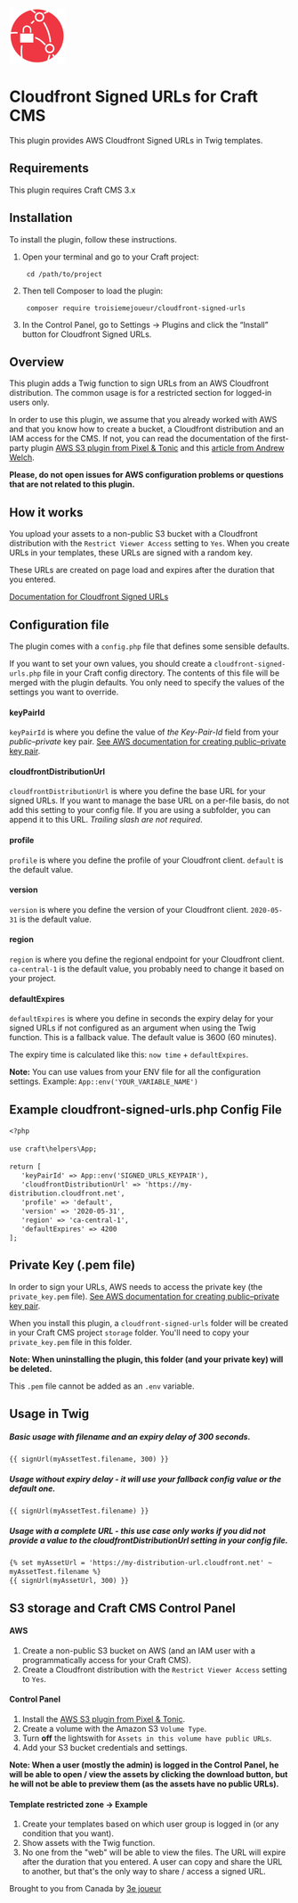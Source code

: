 <p><img src="./src/icon.svg" width="100" height="100" alt="Cloudfront Signed URLs icon"></p>

<h1>Cloudfront Signed URLs for Craft CMS</h1>

This plugin provides AWS Cloudfront Signed URLs in Twig templates.

## Requirements

This plugin requires Craft CMS 3.x



## Installation

To install the plugin, follow these instructions.

1. Open your terminal and go to your Craft project:

        cd /path/to/project

2. Then tell Composer to load the plugin:

        composer require troisiemejoueur/cloudfront-signed-urls

3. In the Control Panel, go to Settings → Plugins and click the “Install” button for Cloudfront Signed URLs.



## Overview

This plugin adds a Twig function to sign URLs from an AWS Cloudfront distribution. The common usage is for a restricted section for logged-in users only. 

In order to use this plugin, we assume that you already worked with AWS and that you know how to create a bucket, a Cloudfront distribution and an IAM access for the CMS. If not, you can read the documentation of the first-party plugin [AWS S3 plugin from Pixel & Tonic](https://plugins.craftcms.com/aws-s3) and this [article from Andrew Welch](https://nystudio107.com/blog/using-aws-s3-buckets-cloudfront-distribution-with-craft-cms).

__Please, do not open issues for AWS configuration problems or questions that are not related to this plugin.__



## How it works 

You upload your assets to a non-public S3 bucket with a Cloudfront distribution with the `Restrict Viewer Access` setting to `Yes`. When you create URLs in your templates, these URLs are signed with a random key.

These URLs are created on page load and expires after the duration that you entered. 

[Documentation for Cloudfront Signed URLs](https://docs.aws.amazon.com/AmazonCloudFront/latest/DeveloperGuide/private-content-signed-urls.html)



## Configuration file
The plugin comes with a `config.php` file that defines some sensible defaults.

If you want to set your own values, you should create a `cloudfront-signed-urls.php` file in your Craft config directory. The contents of this file will be merged with the plugin defaults. You only need to specify the values of the settings you want to override.

#### keyPairId
`keyPairId` is where you define the value of _the Key-Pair-Id_ field from your _public–private_ key pair.
[See AWS documentation for creating public–private key pair](https://docs.aws.amazon.com/AmazonCloudFront/latest/DeveloperGuide/private-content-trusted-signers.html#private-content-creating-cloudfront-key-pairs).

#### cloudfrontDistributionUrl
`cloudfrontDistributionUrl` is where you define the base URL for your signed URLs. If you want to manage the base URL on a per-file basis, do not add this setting to your config file. If you are using a subfolder, you can append it to this URL. _Trailing slash are not required_. 

#### profile
`profile` is where you define the profile of your Cloudfront client. `default` is the default value.

#### version
`version` is where you define the version of your Cloudfront client. `2020-05-31` is the default value.

#### region
`region` is where you define the regional endpoint for your Cloudfront client. `ca-central-1` is the default value, you probably need to change it based on your project.

#### defaultExpires
`defaultExpires` is where you define in seconds the expiry delay for your signed URLs if not configured as an argument when using the Twig function. This is a fallback value. The default value is 3600 (60 minutes).

The expiry time is calculated like this: `now time` + `defaultExpires`.

__Note:__ You can use values from your ENV file for all the configuration settings. Example: `App::env('YOUR_VARIABLE_NAME')`



## Example cloudfront-signed-urls.php Config File
```
<?php

use craft\helpers\App;

return [
   'keyPairId' => App::env('SIGNED_URLS_KEYPAIR'),
   'cloudfrontDistributionUrl' => 'https://my-distribution.cloudfront.net',
   'profile' => 'default',
   'version' => '2020-05-31',
   'region' => 'ca-central-1',
   'defaultExpires' => 4200
];
```



## Private Key (.pem file)

In order to sign your URLs, AWS needs to access the private key (the `private_key.pem` file).
[See AWS documentation for creating public–private key pair](https://docs.aws.amazon.com/AmazonCloudFront/latest/DeveloperGuide/private-content-trusted-signers.html#private-content-creating-cloudfront-key-pairs). 

When you install this plugin, a `cloudfront-signed-urls` folder will be created in your Craft CMS project `storage` folder. You'll need to copy your `private_key.pem` file in this folder. 

__Note: When uninstalling the plugin, this folder (and your private key) will be deleted.__

This `.pem` file cannot be added as an `.env` variable.



## Usage in Twig


##### Basic usage with filename and an expiry delay of 300 seconds.

```
{{ signUrl(myAssetTest.filename, 300) }}
```

##### Usage without expiry delay - it will use your fallback config value or the default one.

```
{{ signUrl(myAssetTest.filename) }}
```

##### Usage with a complete URL - this use case only works if you did not provide a value to the _cloudfrontDistributionUrl_ setting in your config file.

```
{% set myAssetUrl = 'https://my-distribution-url.cloudfront.net' ~  myAssetTest.filename %}
{{ signUrl(myAssetUrl, 300) }}
```



## S3 storage and Craft CMS Control Panel

#### AWS 
1. Create a non-public S3 bucket on AWS (and an IAM user with a programmatically access for your Craft CMS).
1. Create a Cloudfront distribution with the `Restrict Viewer Access` setting to `Yes`.

#### Control Panel
1. Install the [AWS S3 plugin from Pixel & Tonic](https://plugins.craftcms.com/aws-s3).
1. Create a volume with the Amazon S3 `Volume Type`.
1. Turn __off__ the lightswith for `Assets in this volume have public URLs`.
1. Add your S3 bucket credentials and settings.

__Note: When a user (mostly the admin) is logged in the Control Panel, he will be able to open / view the assets by clicking the download button, but he will not be able to preview them (as the assets have no public URLs).__

#### Template restricted zone -> Example

1. Create your templates based on which user group is logged in (or any condition that you want).
2. Show assets with the Twig function.
3. No one from the "web" will be able to view the files. The URL will expire after the duration that you entered. A user can copy and share the URL to another, but that's the only way to share / access a signed URL.



Brought to you from Canada by [3e joueur](https://www.3ejoueur.com)
